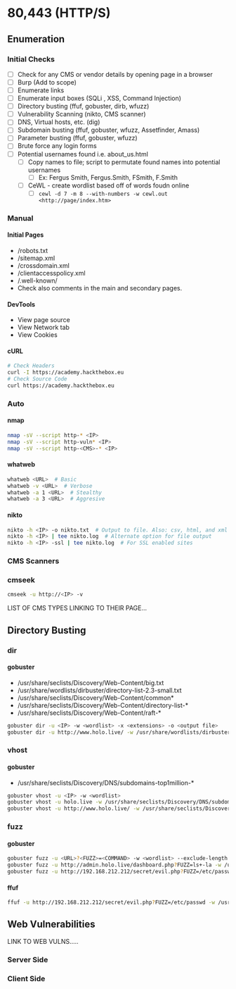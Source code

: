 # 80,443 (HTTP/S)

## Enumeration

### Initial Checks

* [ ] Check for any CMS or vendor details by opening page in a browser
* [ ] Burp (Add to scope)
* [ ] Enumerate links
* [ ] Enumerate input boxes (SQLi , XSS, Command Injection)
* [ ] Directory busting (ffuf, gobuster, dirb, wfuzz)
* [ ] Vulnerability Scanning (nikto, CMS scanner)
* [ ] DNS, Virtual hosts, etc. (dig)
* [ ] Subdomain busting (ffuf, gobuster, wfuzz, Assetfinder, Amass)
* [ ] Parameter busting (ffuf, gobuster, wfuzz)
* [ ] Brute force any login forms
* [ ] Potential usernames found i.e. about\_us.html
  * [ ] Copy names to file; script to permutate found names into potential usernames
    * [ ] Ex: Fergus Smith, Fergus.Smith, FSmith, F.Smith
  * [ ] CeWL - create wordlist based off of words foudn online
    * [ ] `cewl -d 7 -m 8 --with-numbers -w cewl.out <http://page/index.htm>`

### Manual

#### Initial Pages

* /robots.txt
* /sitemap.xml
* /crossdomain.xml
* /clientaccesspolicy.xml
* /.well-known/
* Check also comments in the main and secondary pages.

#### DevTools

* View page source
* View Network tab
* View Cookies

#### cURL

```bash
# Check Headers
curl -I https://academy.hackthebox.eu
# Check Source Code
curl https://academy.hackthebox.eu
```

### Auto

#### nmap

```bash
nmap -sV --script http-* <IP>
nmap -sV --script http-vuln* <IP>
nmap -sV --script http-<CMS>-* <IP>
```

#### whatweb

```bash
whatweb <URL>  # Basic
whatweb -v <URL>  # Verbose
whatweb -a 1 <URL>  # Stealthy
whatweb -a 3 <URL>  # Aggresive
```

#### nikto

```bash
nikto -h <IP> -o nikto.txt  # Output to file. Also: csv, html, and xml available
nikto -h <IP> | tee nikto.log  # Alternate option for file output
nikto -h <IP> -ssl | tee nikto.log  # For SSL enabled sites
```

### CMS Scanners

### cmseek

```bash
cmseek -u http://<IP> -v
```

LIST OF CMS TYPES LINKING TO THEIR PAGE...

## Directory Busting

### dir

#### gobuster

* /usr/share/seclists/Discovery/Web-Content/big.txt
* /usr/share/wordlists/dirbuster/directory-list-2.3-small.txt
* /usr/share/seclists/Discovery/Web-Content/common\*
* /usr/share/seclists/Discovery/Web-Content/directory-list-\*
* /usr/share/seclists/Discovery/Web-Content/raft-\*

```bash
gobuster dir -u <IP> -w <wordlist> -x <extensions> -o <output file>
gobuster dir -u http://www.holo.live/ -w /usr/share/wordlists/dirbuster/directory-list-2.3-medium.txt -x txt,php -o gobuster_dir_80
```

### vhost

#### gobuster

* /usr/share/seclists/Discovery/DNS/subdomains-top1million-\*

```bash
gobuster vhost -u <IP> -w <wordlist>
gobuster vhost -u holo.live -w /usr/share/seclists/Discovery/DNS/subdomains-top1million-110000.txt 
gobuster vhost -u http://www.holo.live/ -w /usr/share/seclists/Discovery/DNS/subdomains-top1million-110000.txt
```

### fuzz

#### gobuster

```bash
gobuster fuzz -u <URL>?<FUZZ>=<COMMAND> -w <wordlist> --exclude-length <INT>
gobuster fuzz -u http://admin.holo.live/dashboard.php?FUZZ=ls+-la -w /usr/share/seclists/Discovery/Web-Content/big.txt --exclude-length 0
gobuster fuzz -u http://192.168.212.212/secret/evil.php?FUZZ=/etc/passwd -w /usr/share/wordlists/dirbuster/directory-list-2.3-small.txt --exclude-length 0

```

#### ffuf

```bash
ffuf -u http://192.168.212.212/secret/evil.php?FUZZ=/etc/passwd -w /usr/share/wordlists/dirbuster/directory-list-2.3-small.txt -fs 0

```

## Web Vulnerabilities

LINK TO WEB VULNS.....

### Server Side

### Client Side

###

